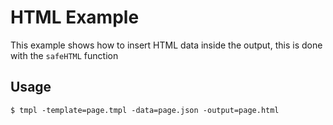 HTML Example
============

This example shows how to insert HTML data inside the output, this is done with the `safeHTML` function

Usage
-----

`$ tmpl -template=page.tmpl -data=page.json -output=page.html`
